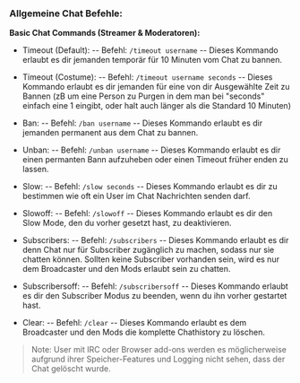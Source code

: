 ### Allgemeine Chat Befehle:
**Basic Chat Commands (Streamer & Moderatoren):**

- Timeout (Default):
-- Befehl: `/timeout username`
-- Dieses Kommando erlaubt es dir jemanden temporär für 10 Minuten vom Chat zu bannen.


- Timeout (Costume):
-- Befehl: `/timeout username seconds`
-- Dieses Kommando erlaubt es dir jemanden für eine von dir Ausgewählte Zeit zu Bannen (zB um eine Person zu Purgen in dem man bei "seconds" einfach eine 1 eingibt, oder halt auch länger als die Standard 10 Minuten)


-  Ban:
-- Befehl: `/ban username`
-- Dieses Kommando erlaubt es dir jemanden permanent aus dem Chat zu bannen.


- Unban:
-- Befehl: `/unban username`
-- Dieses Kommando erlaubt es dir einen permanten Bann aufzuheben oder einen Timeout früher enden zu lassen.


-  Slow:
-- Befehl: `/slow seconds`
-- Dieses Kommando erlaubt es dir zu bestimmen wie oft ein User im Chat Nachrichten senden darf.


-  Slowoff:
-- Befehl: `/slowoff`
-- Dieses Kommando erlaubt es dir den Slow Mode, den du vorher gesetzt hast, zu deaktivieren.


- Subscribers:
-- Befehl: `/subscribers`
-- Dieses Kommando erlaubt es dir denn Chat nur für Subscriber zugänglich zu machen, sodass nur sie chatten können. Sollten keine Subscriber vorhanden sein, wird es nur dem Broadcaster und den Mods erlaubt sein zu chatten.


- Subscribersoff:
-- Befehl: `/subscribersoff`
-- Dieses Kommando erlaubt es dir den Subscriber Modus zu beenden, wenn du ihn vorher gestartet hast.


- Clear:
-- Befehl: `/clear`
-- Dieses Kommando erlaubt es dem Broadcaster und den Mods die komplette Chathistory zu löschen.
>Note: User mit IRC oder Browser add-ons werden es möglicherweise aufgrund ihrer Speicher-Features und Logging nicht sehen, dass der Chat gelöscht wurde.
